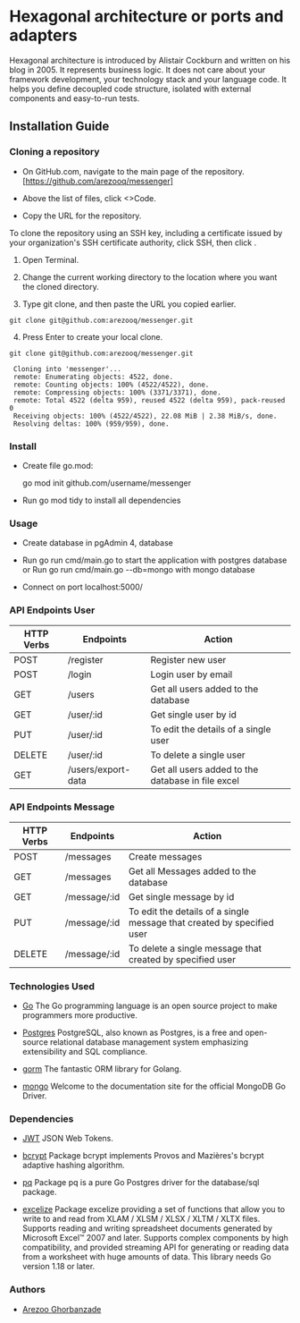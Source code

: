 # Hexagonal architecture or ports and adapters 

Hexagonal architecture is introduced by Alistair Cockburn and written on his blog in 2005.
It represents business logic. It does not care about your framework development, your technology stack and your language code. It helps you define decoupled code structure, isolated with external components and easy-to-run tests.


## Installation Guide

### Cloning a repository 

* On GitHub.com, navigate to the main page of the repository. [https://github.com/arezooq/messenger]

* Above the list of files, click <>Code.

* Copy the URL for the repository.

To clone the repository using an SSH key, including a certificate issued by your organization's SSH certificate authority, click SSH, then click .

  1. Open Terminal.

  2. Change the current working directory to the location where you want the cloned directory.

  3. Type git clone, and then paste the URL you copied earlier.

    git clone git@github.com:arezooq/messenger.git

  4. Press Enter to create your local clone.

    git clone git@github.com:arezooq/messenger.git

     Cloning into 'messenger'...
     remote: Enumerating objects: 4522, done.
     remote: Counting objects: 100% (4522/4522), done.
     remote: Compressing objects: 100% (3371/3371), done.
     remote: Total 4522 (delta 959), reused 4522 (delta 959), pack-reused 0
     Receiving objects: 100% (4522/4522), 22.08 MiB | 2.38 MiB/s, done.
     Resolving deltas: 100% (959/959), done.


### Install
* Create file go.mod:
 
   go mod init github.com/username/messenger

*  Run go mod tidy to install all dependencies

### Usage

* Create database in pgAdmin 4, database

* Run go run cmd/main.go to start the application with postgres database or Run go run cmd/main.go --db=mongo with mongo database

* Connect on port localhost:5000/

### API Endpoints User

| HTTP Verbs | Endpoints          | Action                                            |
| --- |--------------------|---------------------------------------------------|
| POST | /register          | Register new user                                 |
| POST | /login             | Login user by email                               |
| GET | /users             | Get all users added to the database               |
| GET | /user/:id          | Get single user by id                             |
| PUT | /user/:id          | To edit the details of a single user              |
| DELETE | /user/:id          | To delete a single user                           |
| GET | /users/export-data | Get all users added to the database in file excel |

### API Endpoints Message

| HTTP Verbs | Endpoints | Action |
| --- | --- | --- |
| POST | /messages | Create messages |
| GET | /messages | Get all Messages added to the database |
| GET | /message/:id | Get single message by id|
| PUT | /message/:id | To edit the details of a single message that created by specified user |
| DELETE | /message/:id | To delete a single message that created by specified user |

### Technologies Used

* [Go](https://go.dev/doc/) The Go programming language is an open source project to make programmers more productive.

* [Postgres](https://www.postgresql.org/) PostgreSQL, also known as Postgres, is a free and open-source relational database management system emphasizing extensibility and SQL compliance.

* [gorm](https://gorm.io/index.html) The fantastic ORM library for Golang.

* [mongo](https://www.mongodb.com/docs/drivers/go/current/) Welcome to the documentation site for the official MongoDB Go Driver.

### Dependencies

* [JWT](https://pkg.go.dev/github.com/golang-jwt/jwt/v5#section-readme) JSON Web Tokens.

* [bcrypt](https://pkg.go.dev/golang.org/x/crypto/bcrypt) Package bcrypt implements Provos and Mazières's bcrypt adaptive hashing algorithm.

* [pq](https://pkg.go.dev/github.com/lib/pq) Package pq is a pure Go Postgres driver for the database/sql package.

* [excelize](https://pkg.go.dev/github.com/xuri/excelize/v2) Package excelize providing a set of functions that allow you to write to and read from XLAM / XLSM / XLSX / XLTM / XLTX files. Supports reading and writing spreadsheet documents generated by Microsoft Excel™ 2007 and later. Supports complex components by high compatibility, and provided streaming API for generating or reading data from a worksheet with huge amounts of data. This library needs Go version 1.18 or later.

### Authors

* [Arezoo Ghorbanzade](https://github.com/arezooq)